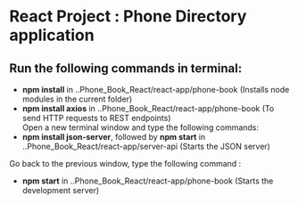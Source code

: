 # React Project : Phone Directory application
## Run the following commands in terminal: <br>
- **npm install** in ..Phone_Book_React/react-app/phone-book (Installs node modules in the current folder)
- **npm install axios** in ..Phone_Book_React/react-app/phone-book (To send HTTP requests to REST endpoints) <br>
Open a new terminal window and type the following commands: <br>
- **npm install json-server**, followed by **npm start** in ..Phone_Book_React/react-app/server-api (Starts the JSON server) <br>

Go back to the previous window, type the following command : <br>
- **npm start** in ..Phone_Book_React/react-app/phone-book (Starts the development server)


